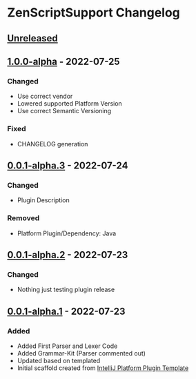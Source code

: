 <!-- Keep a Changelog guide -> https://keepachangelog.com -->

# ZenScriptSupport Changelog

## [Unreleased]

## [1.0.0-alpha] - 2022-07-25
### Changed
* Use correct vendor
* Lowered supported Platform Version
* Use correct Semantic Versioning


### Fixed
* CHANGELOG generation

## [0.0.1-alpha.3] - 2022-07-24
### Changed
* Plugin Description


### Removed
* Platform Plugin/Dependency: Java

## [0.0.1-alpha.2] - 2022-07-23
### Changed
* Nothing just testing plugin release

## [0.0.1-alpha.1] - 2022-07-23
### Added
* Added First Parser and Lexer Code
* Added Grammar-Kit (Parser commented out)
* Updated based on templated
* Initial scaffold created from [IntelliJ Platform Plugin Template](https://github.com/JetBrains/intellij-platform-plugin-template)

[Unreleased]: https://github.com/EraTiem-Network/ZenScriptSupport/compare/v1.0.0-alpha...HEAD
[1.0.0-alpha]: https://github.com/EraTiem-Network/ZenScriptSupport/compare/v0.0.1-alpha.3...v1.0.0-alpha
[0.0.1-alpha.3]: https://github.com/EraTiem-Network/ZenScriptSupport/compare/v0.0.1-alpha.2...v0.0.1-alpha.3
[0.0.1-alpha.2]: https://github.com/EraTiem-Network/ZenScriptSupport/compare/v0.0.1-alpha.1...v0.0.1-alpha.2
[0.0.1-alpha.1]: https://github.com/EraTiem-Network/ZenScriptSupport/releases/tag/v0.0.1-alpha.1